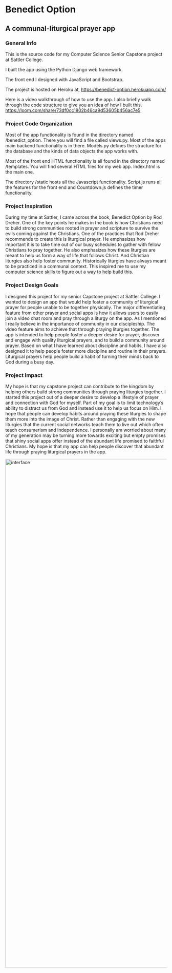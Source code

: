# Benedict Option
## A communal-liturgical prayer app

### General Info
This is the source code for my Computer Science Senior Capstone project at Sattler College.

I built the app using the Python Django web framework. 

The front end I designed with JavaScript and Bootstrap.

The project is hosted on Heroku at, 
https://benedict-option.herokuapp.com/

Here is a video walkthrough of how to use the app. I also briefly walk through the code structure to give you an idea of how I built this. 
https://loom.com/share/73df0cc1802b46ca9d53605b456ac7e5

### Project Code Organization
Most of the app functionality is found in the directory named /benedict_option. There you will find a file called views.py. Most of the apps
main backend functionality is in there. Models.py defines the structure for the database and the kinds of data objects the app works with. 

Most of the front end HTML functionality is all found in the directory named /templates. You will find several HTML files for my web app. Index.html is the main one.

The directory /static hosts all the Javascript functionality. Script.js runs all the features for the front end and Countdown.js defines the timer functionality. 

### Project Inspiration
During my time at Sattler, I came across the book, Benedict Option by Rod Dreher. One of the key points he makes in the book is how Christians need to build strong communities rooted in prayer and scripture to survive the evils coming against the Christians. One of the practices that Rod Dreher recommends to create this is liturgical prayer. He emphasizes how important it is to take time out of our busy schedules to gather with fellow Christians to pray together. He also emphasizes how these liturgies are meant to help us form a way of life that follows Christ. And Christian liturgies also help foster community.  Historically liturgies have always meant to be practiced in a communal context. This inspired me to use my computer science skills to figure out a way to help build this. 

### Project Design Goals
I designed this project for my senior Capstone project at Sattler College. I wanted to design an app that would help foster a community of liturgical prayer for people unable to be together physically. The major differentiating feature from other prayer and social apps is how it allows users to easily join a video chat room and pray through a liturgy on the app. As I mentioned I really believe in the importance of community in our discipleship. The video feature aims to achieve that through praying liturgies together. The app is intended to help people foster a deeper desire for prayer, discover and engage with quality liturgical prayers, and to build a community around prayer. Based on what I have learned about discipline and habits, I have also designed it to help people foster more discipline and routine in their prayers. Liturgical prayers help people build a habit of turning their minds back to God during a busy day. 

### Project Impact
My hope is that my capstone project can contribute to the kingdom by helping others build strong communities through praying liturgies together. I started this project out of a deeper desire to develop a lifestyle of prayer and connection with God for myself. Part of my goal is to limit technology’s ability to distract us from God and instead use it to help us focus on Him. I hope that people can develop habits around praying these liturgies to shape them more into the image of Christ. Rather than engaging with the new liturgies that the current social networks teach them to live out which often teach consumerism and independence. I personally am worried about many of my generation may be turning more towards exciting but empty promises that shiny social apps offer instead of the abundant life promised to faithful Christians. My hope is that my app can help people discover that abundant life through praying liturgical prayers in the app. 


<img width="1586" alt="interface" src="https://user-images.githubusercontent.com/47441158/193173899-814ce1a8-cfb5-4c29-a616-a383ad17d4d3.png">





